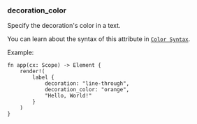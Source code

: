### decoration_color

Specify the decoration's color in a text.

You can learn about the syntax of this attribute in [`Color Syntax`](/guides/style.html#color-syntax).

Example:

```rust, no_run
fn app(cx: Scope) -> Element {
    render!(
        label {
            decoration: "line-through",
            decoration_color: "orange",
            "Hello, World!"
        }
    )
}
```
